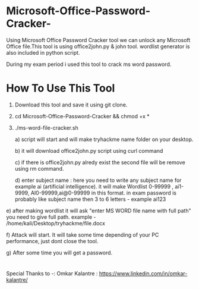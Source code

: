 # Microsoft-Office-Password-Cracker-
Using Microsoft Office Password Cracker tool we can unlock any Microsoft Office file.This tool is using office2john.py &amp; john tool. wordlist generator is also included in python script.


During my exam period i used this tool to crack ms word password. 




# How To Use This Tool

1) Download this tool and save it using git clone.
2)  cd Microsoft-Office-Password-Cracker && chmod +x *
3) ./ms-word-file-cracker.sh       

   a) script will start and will make tryhackme name folder on your desktop. 
   
   b) it will download office2john.py script using curl command
   
   c) if there is office2john.py alredy exist the second file will be remove using rm command.


   d) enter subject name :     here you need to write any subject name for example ai  (artificial intelligence). 
                                it will make Wordlist 0-99999 , ai1-9999, AI0-99999,ai@0-99999 in this format. 
                                in exam password is probably like subject name then 3 to 6 letters - example ai123  
                                
 
 e) after making wordlist it will ask "enter MS WORD file name with full path"
                                you need to give full path. example - /home/kali/Desktop/tryhackme/file.docx
  
  
  f) Attack will start. It will take some time depending of your PC performance, just dont close the tool. 


  g) After some time you will get a password. 
  
  
  



#



Special Thanks to -:  Omkar Kalantre  :   https://www.linkedin.com/in/omkar-kalantre/

